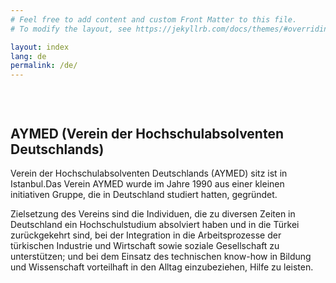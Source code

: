 ```yaml
---
# Feel free to add content and custom Front Matter to this file.
# To modify the layout, see https://jekyllrb.com/docs/themes/#overriding-theme-defaults

layout: index
lang: de
permalink: /de/
---
```


<!--
Start About Section
==================================== -->
<section class="about-2 section bg-gray" style="padding-top: 30px;" id="about">
    <div class="container">
        <div class="row">
            <div class="col-12 col-md-5">
                <h2>AYMED (Verein der Hochschulabsolventen Deutschlands)</h2>
            </div>
            <div class="col-12 col-md-7">
                <p>Verein der Hochschulabsolventen Deutschlands (AYMED) sitz ist in Istanbul.Das Verein AYMED wurde im Jahre 1990 aus einer kleinen initiativen Gruppe, die in Deutschland studiert hatten, gegründet.</p>
                <p>Zielsetzung des Vereins sind die Individuen, die zu diversen Zeiten in Deutschland ein Hochschulstudium absolviert haben und in die Türkei zurückgekehrt sind, bei der Integration in die Arbeitsprozesse der türkischen Industrie und Wirtschaft sowie soziale Gesellschaft zu unterstützen; und bei dem Einsatz des technischen know-how in Bildung und Wissenschaft vorteilhaft in den Alltag einzubeziehen, Hilfe zu leisten. </p>
            </div>
        </div> 		<!-- End row -->
    </div>   	<!-- End container -->
</section>   <!-- End section -->
